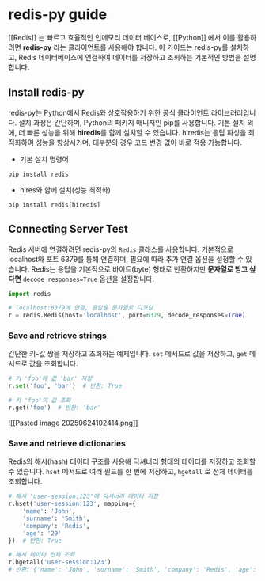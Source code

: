 
# redis-py guide

[[Redis]] 는 빠르고 효율적인 인메모리 데이터 베이스로, [[Python]] 에서 이를 활용하려면 **redis-py** 라는 클라이언트를 사용해야 합니다. 이 가이드는 redis-py를 설치하고, Redis 데이터베이스에 연결하여 데이터를 저장하고 조회하는 기본적인 방법을 설명합니다.

## Install redis-py

redis-py는 Python에서 Redis와 상호작용하기 위한 공식 클라이언트 라이브러리입니다. 설치 과정은 간단하며, Python의 패키지 매니저인 pip를 사용합니다. 기본 설치 외에, 더 빠른 성능을 위해 **hiredis**를 함께 설치할 수 있습니다. hiredis는 응답 파싱을 최적화하여 성능을 향상시키며, 대부분의 경우 코드 변경 없이 바로 적용 가능합니다.

- 기본 설치 명령어

```
pip install redis
```

- hires와 함께 설치(성능 최적화)

```
pip install redis[hiredis]
```

## Connecting Server Test

Redis 서버에 연결하려면 redis-py의 `Redis` 클래스를 사용합니다. 기본적으로 localhost와 포트 6379를 통해 연결하며, 필요에 따라 추가 연결 옵션을 설정할 수 있습니다. Redis는 응답을 기본적으로 바이트(byte) 형태로 반환하지만 **문자열로 받고 싶다면** `decode_responses=True` 옵션을 설정합니다.

```python
import redis

# localhost:6379에 연결, 응답을 문자열로 디코딩
r = redis.Redis(host='localhost', port=6379, decode_responses=True)
```

### Save and retrieve strings

간단한 키-값 쌍을 저장하고 조회하는 예제입니다. `set` 메서드로 값을 저장하고, `get` 메서드로 값을 조회합니다.

```python
# 키 'foo'에 값 'bar' 저장
r.set('foo', 'bar')  # 반환: True

# 키 'foo'의 값 조회
r.get('foo')  # 반환: 'bar'
```

![[Pasted image 20250624102414.png]]

### Save and retrieve dictionaries

Redis의 해시(hash) 데이터 구조를 사용해 딕셔너리 형태의 데이터를 저장하고 조회할 수 있습니다. `hset` 메서드로 여러 필드를 한 번에 저장하고, `hgetall` 로 전체 데이터를 조회합니다.

```python
# 해시 'user-session:123'에 딕셔너리 데이터 저장
r.hset('user-session:123', mapping={
    'name': 'John',
    'surname': 'Smith',
    'company': 'Redis',
    'age': '29'
})  # 반환: True

# 해시 데이터 전체 조회
r.hgetall('user-session:123')
# 반환: {'name': 'John', 'surname': 'Smith', 'company': 'Redis', 'age': '29'}
```

